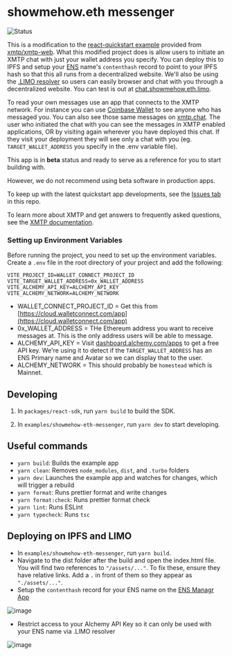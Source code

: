 # showmehow.eth messenger

![Status](https://img.shields.io/badge/Project_Status-Beta-yellow)


This is a modification to the [react-quickstart example](https://github.com/xmtp/xmtp-web/tree/main/examples/react-quickstart) provided from [xmtp/xmtp-web](https://github.com/xmtp/xmtp-web). What this modified project does is allow users to initiate an XMTP chat with just your wallet address you specify. You can deploy this to IPFS and setup your [ENS](https://app.ens.domains) name's `contenthash` record to point to your IPFS hash so that this all runs from a decentralized website. We'll also be using the [.LIMO resolver](https://eth.limo) so users can easily browser and chat with you through a decentralized website. You can test is out at [chat.showmehow.eth.limo](https://chat.showmehow.eth.limo).

To read your own messages use an app that connects to the XMTP network. For instance you can use [Coinbase Wallet](https://www.coinbase.com/wallet) to see anyone who has messaged you. You can also see those same messages on [xmtp.chat](https://xmtp.chat/inbox). The user who initiated the chat with you can see the messages in XMTP enabled applications, OR by visiting again wherever you have deployed this chat. If they visit your deployment they will see only a chat with you (eg. `TARGET_WALLET_ADDRESS` you specify in the .env variable file).

This app is in **beta** status and ready to serve as a reference for you to start building with.

However, we do not recommend using beta software in production apps.

To keep up with the latest quickstart app developments, see the [Issues tab](https://github.com/xmtp/xmtp-web/issues) in this repo.

To learn more about XMTP and get answers to frequently asked questions, see the [XMTP documentation](https://xmtp.org/docs).

### Setting up Environment Variables

Before running the project, you need to set up the environment variables. Create a `.env` file in the root directory of your project and add the following:

```env
VITE_PROJECT_ID=WALLET_CONNECT_PROJECT_ID
VITE_TARGET_WALLET_ADDRESS=0x_WALLET_ADDRESS
VITE_ALCHEMY_API_KEY=ALCHEMY_API_KEY
VITE_ALCHEMY_NETWORK=ALCHEMY_NETWORK
```
- WALLET_CONNECT_PROJECT_ID = Get this from [https://cloud.walletconnect.com/app](https://cloud.walletconnect.com/app)
- 0x_WALLET_ADDRESS = THe Ethereum address you want to receive messages at. This is the only address users will be able to message.
- ALCHEMY_API_KEY = Visit [dashboard.alchemy.com/apps](https://dashboard.alchemy.com/apps) to get a free API key. We're using it to detect if the `TARGET_WALLET_ADDRESS` has an ENS Primary name and Avatar so we can display that to the user.
- ALCHEMY_NETWORK = This should probably be `homestead` which is Mainnet.

## Developing

1. In `packages/react-sdk`, run `yarn build` to build the SDK.

2. In `examples/showmehow-eth-messenger`, run `yarn dev` to start developing.

## Useful commands

- `yarn build`: Builds the example app
- `yarn clean`: Removes `node_modules`, `dist`, and `.turbo` folders
- `yarn dev`: Launches the example app and watches for changes, which will trigger a rebuild
- `yarn format`: Runs prettier format and write changes
- `yarn format:check`: Runs prettier format check
- `yarn lint`: Runs ESLint
- `yarn typecheck`: Runs `tsc`

## Deploying on IPFS and LIMO

- In `examples/showmehow-eth-messenger`, run `yarn build`.
- Navigate to the dist folder after the build and open the index.html file. You will find two references to `"/assets/..."`. To fix these, ensure they have relative links. Add a `.` in front of them so they appear as `"./assets/..."`.
- Setup the `contenthash` record for your ENS name on the [ENS Managr App](https://app.ens.domains)

![image](https://github.com/zadok7/xmtp-web/assets/88821511/740b44e2-fd1c-42b0-9a1f-421aa4bfbb6c)

- Restrict access to your Alchemy API Key so it can only be used with your ENS name via .LIMO resolver

![image](https://github.com/zadok7/xmtp-web/assets/88821511/e4ed9b95-4fb9-42d2-8e83-96fa07c6fea1)



